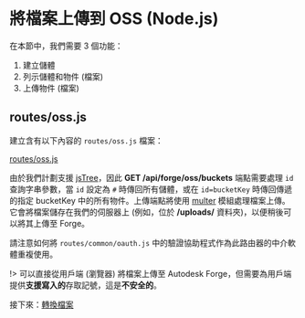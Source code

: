 # 將檔案上傳到 OSS (Node.js)

在本節中，我們需要 3 個功能：

1. 建立儲體
2. 列示儲體和物件 (檔案)
3. 上傳物件 (檔案)

## routes/oss.js

建立含有以下內容的 `routes/oss.js` 檔案：

[routes/oss.js](_snippets/viewmodels/node/routes/oss.js ':include :type=code javascript')

由於我們計劃支援 [jsTree](https://www.jstree.com/)，因此 **GET /api/forge/oss/buckets** 端點需要處理 `id` 查詢字串參數，當 `id` 設定為 `#` 時傳回所有儲體，或在 `id=bucketKey` 時傳回傳遞的指定 bucketKey 中的所有物件。上傳端點將使用 [multer](https://github.com/expressjs/multer) 模組處理檔案上傳。它會將檔案儲存在我們的伺服器上 (例如，位於 **/uploads/** 資料夾)，以便稍後可以將其上傳至 Forge。

請注意如何將 `routes/common/oauth.js` 中的驗證協助程式作為此路由器的中介軟體重複使用。

!> 可以直接從用戶端 (瀏覽器) 將檔案上傳至 Autodesk Forge，但需要為用戶端提供**支援寫入的**存取記號，這是**不安全的**。

接下來：[轉換檔案](/zh-TW/modelderivative/translate/)